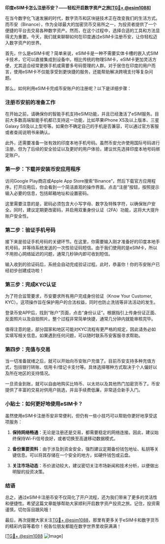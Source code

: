 **印度eSIM卡怎么注册币安？——轻松开启数字资产之旅[[TG💪+ @esim1088](https://t.me/s/esim1088)]**

在当今数字化飞速发展的时代，数字货币和区块链技术正在改变我们的生活方式。而币安（Binance），作为全球最大的加密货币交易所之一，为投资者提供了一个便捷的平台去交易各种数字资产。然而，在这个过程中，选择合适的工具和方法显得尤为重要。今天，我们就来聊聊如何在印度通过eSIM卡注册币安，让你轻松迈入数字资产的世界。

首先，什么是eSIM卡呢？简单来说，eSIM卡是一种不需要实体卡槽的嵌入式SIM卡技术，它可以直接集成到设备中。相比传统的物理SIM卡，eSIM卡更加灵活方便，尤其适合经常更换手机或需要多号码管理的人群。对于居住在印度的用户而言，使用eSIM卡不仅能享受到更快捷的服务，还能帮助解决跨境支付等复杂问题。

那么，如何利用eSIM卡完成币安账户的注册呢？以下是详细步骤：

### 注册币安前的准备工作

在开始之前，请确保你的智能手机支持eSIM功能，并且已经激活了eSIM服务。目前大多数高端智能手机都已支持这一功能，比如苹果iPhone XS及以上版本、三星Galaxy S9及以上型号等。如果你不确定自己的手机是否兼容，可以通过官方客服或者查阅说明书来确认。

此外，还需要准备一张有效的印度本地手机号码。虽然币安允许使用国际号码进行注册，但为了后续的安全验证以及更好的用户体验，建议优先选择印度本地号码绑定账户。

### 第一步：下载并安装币安应用程序

访问Google Play商店或Apple App Store搜索“Binance”，然后下载官方应用程序。打开应用后，你会看到一个简洁直观的操作界面。点击“注册”按钮，按照提示输入必要的信息，包括邮箱地址和设置密码。

这里需要注意的是，密码必须包含大小写字母、数字及特殊字符，以确保账户安全。同时，建议定期更改密码，并启用双重身份认证（2FA）功能，这将大大提升账户安全性。

### 第二步：验证手机号码

接下来是验证手机号码的关键环节。在这里，你需要输入刚才准备好的印度本地手机号码，并等待系统发送的一次性验证码短信。由于我们使用的是eSIM卡，所以不用担心网络延迟的问题，通常几秒钟内即可收到短信。

输入收到的验证码后，系统会自动完成验证过程。此时，恭喜你！你的币安账户已经初步创建成功啦！

### 第三步：完成KYC认证

为了符合监管要求，币安要求所有用户完成身份验证（Know Your Customer, KYC）。这项操作旨在保护用户的合法权益，同时也防止洗钱等非法活动的发生。

登录币安APP后，找到“账户”页面，点击“身份认证”。根据指引上传身份证正面、反面照片以及自拍照片。整个过程非常简单快捷，通常几分钟内就能审核完毕。

值得注意的是，部分国家和地区可能对KYC流程有更严格的规定，因此请务必如实填写相关信息。如果遇到任何问题，可以随时联系币安客服寻求帮助。

### 第四步：充值与交易

当一切准备就绪之后，就可以开始向币安账户充值了。目前币安支持多种充值方式，包括银行转账、信用卡/借记卡支付等。具体选择哪种方式取决于个人偏好以及所在地区的支持情况。

一旦资金到账，就可以自由地购买比特币、以太坊以及其他热门加密货币了。币安提供了丰富的交易对供用户挑选，并且手续费低廉，非常适合新手入门。

### 小贴士：如何更好地使用eSIM卡？

虽然使用eSIM卡注册币安非常便利，但仍有一些小技巧可以帮助你更好地享受这项服务：

1. **保持网络畅通**：无论是注册还是交易，都需要稳定的网络连接。因此，建议始终保持Wi-Fi信号良好，或者切换至高速移动数据模式。
   
2. **备份重要资料**：由于涉及到资金安全，强烈建议定期备份钱包地址、私钥等关键信息。可以将其存储在一个安全的地方，如硬件钱包或云盘。

3. **关注市场动态**：币价波动较大，建议密切关注市场新闻和技术分析，以便做出明智的投资决策。

### 结语

总之，通过eSIM卡注册币安不仅简化了开户流程，还为我们带来了更多的灵活性和便捷性。希望这篇文章能够帮助大家顺利开启数字资产投资之旅。记住，投资需谨慎，切勿盲目跟风哦！

最后，再次提醒大家关注[TG💪+ @esim1088](https://t.me/s/esim1088)，那里有更多关于eSIM卡和数字货币的精彩内容等着你！祝各位朋友都能在数字世界里收获满满！

[[TG💪+ @esim1088](https://t.me/s/esim1088) ![Image](https://i.postimg.cc/4NQfJmqS/Snipaste-2025-05-13-00-14-12.png)]